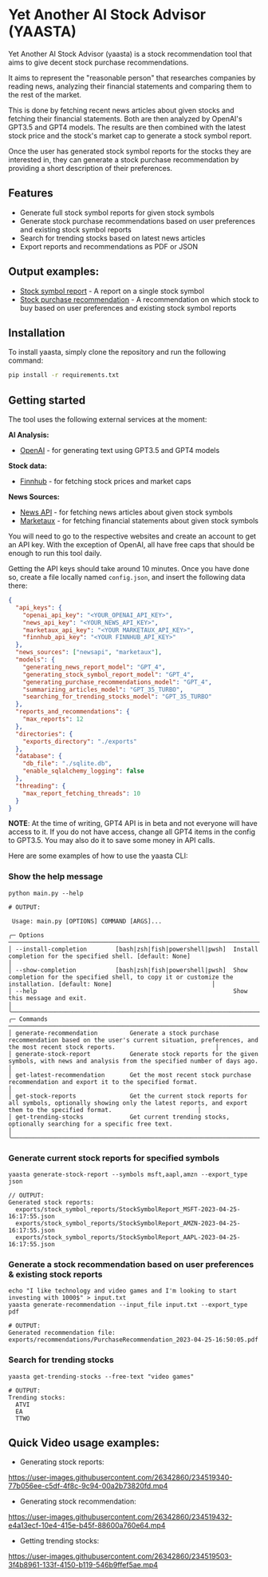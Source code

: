 # Yet Another AI Stock Advisor (YAASTA)

Yet Another AI Stock Advisor (yaasta) is a stock recommendation tool that aims to give decent stock purchase recommendations. 

It aims to represent the "reasonable person" that researches companies by reading news, analyzing their financial statements and comparing them to the rest of the market.

This is done by fetching recent news articles about given stocks and fetching their financial statements. Both are then analyzed by OpenAI's GPT3.5 and GPT4 models. The results are then combined with the latest stock price and the stock's market cap to generate a stock symbol report.

Once the user has generated stock symbol reports for the stocks they are interested in, they can generate a stock purchase recommendation by providing a short description of their preferences.



## Features

* Generate full stock symbol reports for given stock symbols
* Generate stock purchase recommendations based on user preferences and existing stock symbol reports
* Search for trending stocks based on latest news articles
* Export reports and recommendations as PDF or JSON

## Output examples:

* [Stock symbol report](docs/StockSymbolReport_Example.pdf) - A report on a single stock symbol
* [Stock purchase recommendation](docs/PurchaseRecommendation_example.pdf) - A recommendation on which stock to buy based on user preferences and existing stock symbol reports

## Installation

To install yaasta, simply clone the repository and run the following command:

```bash
pip install -r requirements.txt
```

## Getting started

The tool uses the following external services at the moment:

**AI Analysis:**
* [OpenAI](https://openai.com/) - for generating text using GPT3.5 and GPT4 models

**Stock data:**
* [Finnhub](https://finnhub.io/) - for fetching stock prices and market caps

**News Sources:**
* [News API](https://newsapi.org/) - for fetching news articles about given stock symbols
* [Marketaux](https://marketaux.com/) - for fetching financial statements about given stock symbols

You will need to go to the respective websites and create an account to get an API key. With the exception of OpenAI, all have free caps that should be enough to run this tool daily.

Getting the API keys should take around 10 minutes. Once you have done so, create a file locally named `config.json`, and insert the following data there:

```json
{
  "api_keys": {
    "openai_api_key": "<YOUR_OPENAI_API_KEY>",
    "news_api_key": "<YOUR_NEWS_API_KEY>",
    "marketaux_api_key": "<YOUR MARKETAUX_API_KEY>",
    "finnhub_api_key": "<YOUR FINNHUB_API_KEY>"
  },
  "news_sources": ["newsapi", "marketaux"],
  "models": {
    "generating_news_report_model": "GPT_4",
    "generating_stock_symbol_report_model": "GPT_4",
    "generating_purchase_recommendations_model": "GPT_4",
    "summarizing_articles_model": "GPT_35_TURBO",
    "searching_for_trending_stocks_model": "GPT_35_TURBO"
  },
  "reports_and_recommendations": {
    "max_reports": 12
  },
  "directories": {
    "exports_directory": "./exports"
  },
  "database": {
    "db_file": "./sqlite.db",
    "enable_sqlalchemy_logging": false
  },
  "threading": {
    "max_report_fetching_threads": 10
  }
}
```

**NOTE**: At the time of writing, GPT4 API is in beta and not everyone will have access to it. If you do not have access, change all GPT4 items in the config to GPT3.5. You may also do it to save some money in API calls.

Here are some examples of how to use the yaasta CLI:


### Show the help message
```commandline
python main.py --help

# OUTPUT:

 Usage: main.py [OPTIONS] COMMAND [ARGS]...

╭─ Options ──────────────────────────────────────────────────────────────────────────────────────────────────────────────────────────────────────────────────────────────────────────────────╮
│ --install-completion        [bash|zsh|fish|powershell|pwsh]  Install completion for the specified shell. [default: None]                                                                   │
│ --show-completion           [bash|zsh|fish|powershell|pwsh]  Show completion for the specified shell, to copy it or customize the installation. [default: None]                            │
│ --help                                                       Show this message and exit.                                                                                                   │
╰────────────────────────────────────────────────────────────────────────────────────────────────────────────────────────────────────────────────────────────────────────────────────────────╯
╭─ Commands ─────────────────────────────────────────────────────────────────────────────────────────────────────────────────────────────────────────────────────────────────────────────────╮
│ generate-recommendation         Generate a stock purchase recommendation based on the user's current situation, preferences, and the most recent stock reports.                            │
│ generate-stock-report           Generate stock reports for the given symbols, with news and analysis from the specified number of days ago.                                                │
│ get-latest-recommendation       Get the most recent stock purchase recommendation and export it to the specified format.                                                                   │
│ get-stock-reports               Get the current stock reports for all symbols, optionally showing only the latest reports, and export them to the specified format.                        │
│ get-trending-stocks             Get current trending stocks, optionally searching for a specific free text.                                                                                │
╰────────────────────────────────────────────────────────────────────────────────────────────────────────────────────────────────────────────────────────────────────────────────────────────╯
```

### Generate current stock reports for specified symbols
```commandline
yaasta generate-stock-report --symbols msft,aapl,amzn --export_type json

// OUTPUT:
Generated stock reports:
  exports/stock_symbol_reports/StockSymbolReport_MSFT-2023-04-25-16:17:55.json
  exports/stock_symbol_reports/StockSymbolReport_AMZN-2023-04-25-16:17:55.json
  exports/stock_symbol_reports/StockSymbolReport_AAPL-2023-04-25-16:17:55.json
```

### Generate a stock recommendation based on user preferences & existing stock reports
```commandline
echo "I like technology and video games and I'm looking to start investing with 1000$" > input.txt
yaasta generate-recommendation --input_file input.txt --export_type pdf

# OUTPUT:
Generated recommendation file: exports/recommendations/PurchaseRecommendation_2023-04-25-16:50:05.pdf
```

### Search for trending stocks
```commandline
yaasta get-trending-stocks --free-text "video games"

# OUTPUT:
Trending stocks:
  ATVI
  EA
  TTWO

```


## Quick Video usage examples:

* Generating stock reports:

https://user-images.githubusercontent.com/26342860/234519340-77b056ee-c5df-4f8c-9c94-00a2b73820fd.mp4

* Generating stock recommendation:

https://user-images.githubusercontent.com/26342860/234519432-e4a13ecf-10e4-415e-b45f-88600a760e64.mp4

* Getting trending stocks:

https://user-images.githubusercontent.com/26342860/234519503-3f4b8961-133f-4150-b119-546b9ffef5ae.mp4
